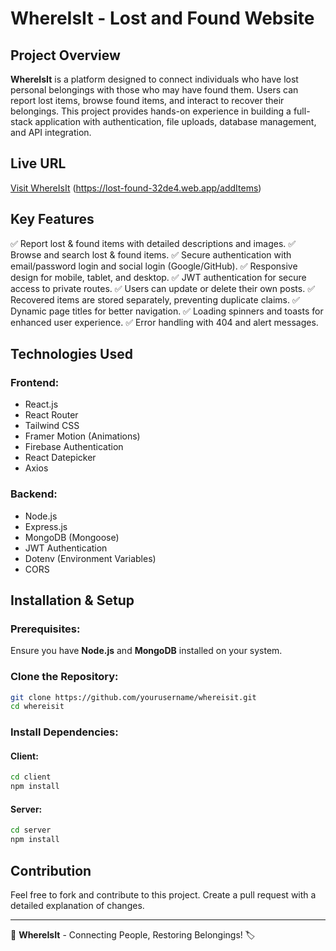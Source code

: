 # WhereIsIt - Lost and Found Website

## Project Overview
**WhereIsIt** is a platform designed to connect individuals who have lost personal belongings with those who may have found them. Users can report lost items, browse found items, and interact to recover their belongings. This project provides hands-on experience in building a full-stack application with authentication, file uploads, database management, and API integration.

## Live URL
[Visit WhereIsIt](#) (https://lost-found-32de4.web.app/addItems)

## Key Features
✅ Report lost & found items with detailed descriptions and images.
✅ Browse and search lost & found items.
✅ Secure authentication with email/password login and social login (Google/GitHub).
✅ Responsive design for mobile, tablet, and desktop.
✅ JWT authentication for secure access to private routes.
✅ Users can update or delete their own posts.
✅ Recovered items are stored separately, preventing duplicate claims.
✅ Dynamic page titles for better navigation.
✅ Loading spinners and toasts for enhanced user experience.
✅ Error handling with 404 and alert messages.

## Technologies Used
### Frontend:
- React.js
- React Router
- Tailwind CSS
- Framer Motion (Animations)
- Firebase Authentication
- React Datepicker
- Axios

### Backend:
- Node.js
- Express.js
- MongoDB (Mongoose)
- JWT Authentication
- Dotenv (Environment Variables)
- CORS

## Installation & Setup
### Prerequisites:
Ensure you have **Node.js** and **MongoDB** installed on your system.

### Clone the Repository:
```sh
git clone https://github.com/yourusername/whereisit.git
cd whereisit
```

### Install Dependencies:
#### Client:
```sh
cd client
npm install
```
#### Server:
```sh
cd server
npm install
```



## Contribution
Feel free to fork and contribute to this project. Create a pull request with a detailed explanation of changes.



---
🚀 **WhereIsIt** - Connecting People, Restoring Belongings! 🏷️

